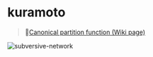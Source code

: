 # kuramoto

> 🔗[Canonical partition function (Wiki page)](https://en.wikipedia.org/wiki/Partition_function_(statistical_mechanics)#Canonical_partition_function)


![subversive-network](https://user-images.githubusercontent.com/111261353/188546662-4dbdfe6b-f485-4a8a-9f5a-436bc25d3074.png)
